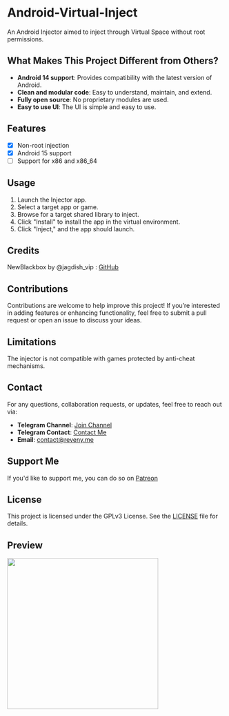 # Android-Virtual-Inject
An Android Injector aimed to inject through Virtual Space without root permissions.

## What Makes This Project Different from Others?
- **Android 14 support**: Provides compatibility with the latest version of Android.
- **Clean and modular code**: Easy to understand, maintain, and extend.
- **Fully open source**: No proprietary modules are used.
- **Easy to use UI**: The UI is simple and easy to use.

## Features
- [x] Non-root injection
- [x] Android 15 support
- [ ] Support for x86 and x86_64 

## Usage
1. Launch the Injector app.
2. Select a target app or game.
3. Browse for a target shared library to inject.
4. Click "Install" to install the app in the virtual environment.
5. Click "Inject," and the app should launch.

## Credits
NewBlackbox by @jagdish_vip : [GitHub](https://github.com/jagdishvip/NewBlackbox) <br />

## Contributions
Contributions are welcome to help improve this project! If you’re interested in adding features or enhancing functionality, feel free to submit a pull request or open an issue to discuss your ideas.

## Limitations
The injector is not compatible with games protected by anti-cheat mechanisms.

## Contact
For any questions, collaboration requests, or updates, feel free to reach out via:
- **Telegram Channel**: [Join Channel](https://t.me/VIP_SRC_LEEKAR) <br>
- **Telegram Contact**: [Contact Me](https://t.me/VIP_SRC_LEEKAR) <br>
- **Email**: [contact@reveny.me](mailto:contact@jagdishjatav.me) <br>

## Support Me
If you'd like to support me, you can do so on [Patreon](https://www.patreon.com/c/Reveny)

## License
This project is licensed under the GPLv3 License. See the [LICENSE](LICENSE) file for details.

## Preview
<img src="https://github.com/reveny/Android-Virtual-Inject/blob/main/preview.jpg" width="350">
